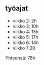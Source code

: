 ## työajat
- viikko 2: 2h
- viikko 3: 10h
- viikko 4: 15h
- viikko 5: 17h
- viikko 6: 14h
- viikko 7:20

Yhteensä: 78h
